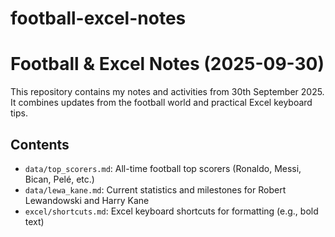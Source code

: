 # football-excel-notes

# Football & Excel Notes (2025-09-30)

This repository contains my notes and activities from 30th September 2025.  
It combines updates from the football world and practical Excel keyboard tips.  

## Contents
- `data/top_scorers.md`: All-time football top scorers (Ronaldo, Messi, Bican, Pelé, etc.)
- `data/lewa_kane.md`: Current statistics and milestones for Robert Lewandowski and Harry Kane
- `excel/shortcuts.md`: Excel keyboard shortcuts for formatting (e.g., bold text)
